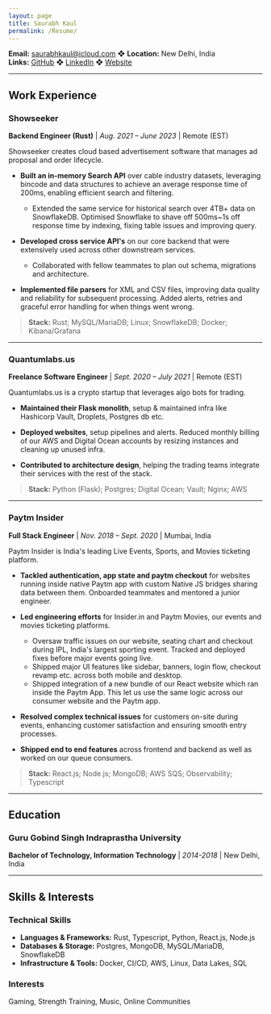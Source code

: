 ```yaml
---
layout: page
title: Saurabh Kaul
permalink: /Resume/
---
```



**Email:** saurabhkaul@icloud.com ❖ **Location:** New Delhi, India  
**Links:** [GitHub](https://github.com/saurabhkaul) ❖ [LinkedIn](https://www.linkedin.com/in/saurabh-kaul-807a12125/) ❖ [Website](https://saurabhkaul.github.io)

---

## Work Experience

### Showseeker
**Backend Engineer (Rust)** | _Aug. 2021 – June 2023_ | Remote (EST)

Showseeker creates cloud based advertisement software that manages ad proposal and order lifecycle.

- **Built an in-memory Search API** over cable industry datasets, leveraging bincode and data structures to achieve an average response time of 200ms, enabling efficient search and filtering.
  - Extended the same service for historical search over 4TB+ data on SnowflakeDB. Optimised Snowflake to shave off 500ms~1s off response time by indexing, fixing table issues and improving query.

- **Developed cross service API's** on our core backend that were extensively used across other downstream services.
  - Collaborated with fellow teammates to plan out schema, migrations and architecture.

- **Implemented file parsers** for XML and CSV files, improving data quality and reliability for subsequent processing. Added alerts, retries and graceful error handling for when things went wrong.

> **Stack:** Rust; MySQL/MariaDB; Linux; SnowflakeDB; Docker; Kibana/Grafana

---

### Quantumlabs.us
**Freelance Software Engineer** | _Sept. 2020 – July 2021_ | Remote (EST)

Quantumlabs.us is a crypto startup that leverages algo bots for trading.

- **Maintained their Flask monolith**, setup & maintained infra like Hashicorp Vault, Droplets, Postgres db etc.

- **Deployed websites**, setup pipelines and alerts. Reduced monthly billing of our AWS and Digital Ocean accounts by resizing instances and cleaning up unused infra.

- **Contributed to architecture design**, helping the trading teams integrate their services with the rest of the stack.

> **Stack:** Python (Flask); Postgres; Digital Ocean; Vault; Nginx; AWS

---

### Paytm Insider
**Full Stack Engineer** | _Nov. 2018 – Sept. 2020_ | Mumbai, India

Paytm Insider is India's leading Live Events, Sports, and Movies ticketing platform.

- **Tackled authentication, app state and paytm checkout** for websites running inside native Paytm app with custom Native JS bridges sharing data between them. Onboarded teammates and mentored a junior engineer.

- **Led engineering efforts** for Insider.in and Paytm Movies, our events and movies ticketing platforms.
  - Oversaw traffic issues on our website, seating chart and checkout during IPL, India's largest sporting event. Tracked and deployed fixes before major events going live.
  - Shipped major UI features like sidebar, banners, login flow, checkout revamp etc. across both mobile and desktop.
  - Shipped integration of a new bundle of our React website which ran inside the Paytm App. This let us use the same logic across our consumer website and the Paytm app.

- **Resolved complex technical issues** for customers on-site during events, enhancing customer satisfaction and ensuring smooth entry processes.

- **Shipped end to end features** across frontend and backend as well as worked on our queue consumers.

> **Stack:** React.js; Node.js; MongoDB; AWS SQS; Observability; Typescript

---

## Education

### Guru Gobind Singh Indraprastha University
**Bachelor of Technology, Information Technology** | _2014-2018_ | New Delhi, India

---

## Skills & Interests

### Technical Skills
- **Languages & Frameworks:** Rust, Typescript, Python, React.js, Node.js
- **Databases & Storage:** Postgres, MongoDB, MySQL/MariaDB, SnowflakeDB
- **Infrastructure & Tools:** Docker, CI/CD, AWS, Linux, Data Lakes, SQL

### Interests
Gaming, Strength Training, Music, Online Communities